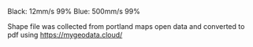 Black: 12mm/s 99%
Blue: 500mm/s 99%

Shape file was collected from portland maps open data and converted to pdf using https://mygeodata.cloud/
